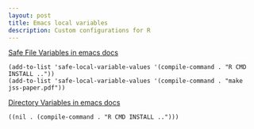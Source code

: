 ```yaml
---
layout: post
title: Emacs local variables
description: Custom configurations for R
---
```


[Safe File Variables in emacs
docs](https://www.gnu.org/software/emacs/manual/html_node/emacs/Safe-File-Variables.html)

```
(add-to-list 'safe-local-variable-values '(compile-command . "R CMD INSTALL .."))
(add-to-list 'safe-local-variable-values '(compile-command . "make jss-paper.pdf"))
```

[Directory Variables in emacs docs](https://www.gnu.org/software/emacs/manual/html_node/emacs/Directory-Variables.html)

```
((nil . (compile-command . "R CMD INSTALL ..")))
```
